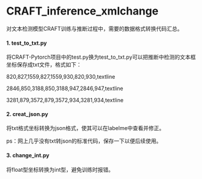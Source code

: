 # CRAFT_inference_xmlchange

对文本检测模型CRAFT训练与推断过程中，需要的数据格式转换代码汇总。

#### 1. test_to_txt.py

将CRAFT-Pytorch项目中的test.py换为test_to_txt.py可以把推断中检测的文本框坐标保存成txt文件，格式如下：

820,827,1559,827,1559,930,820,930,textline

2846,850,3188,850,3188,947,2846,947,textline

3281,879,3572,879,3572,934,3281,934,textline

#### 2. creat_json.py

将txt格式坐标转换为json格式，使其可以在labelme中查看并修正。

ps：网上几乎没有txt转json的标准代码，保存一下以便后续使用。

#### 3. change_int.py

将float型坐标转换为int型，避免训练时报错。
